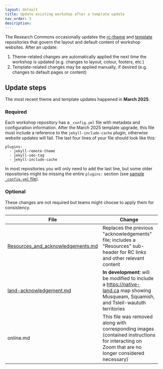 ```yaml
---
layout: default
title: Update existing workshop after a template update
nav_order: 3
description:
---
```


The Research Commons occasionally updates the [rc-theme]() and [template]() repositories that govern the layout and default content of workshop websites. After an update:

1. Theme-related changes are automatically applied the next time the workshop is updated (e.g. changes to layout, colour, footers, etc.)
2. Template-related changes may be applied manually, if desired (e.g. changes to default pages or content)

## Update steps
The most recent theme and template updates happened in __March 2025__.

### Required
Each workshop repository has a `_config.yml` file with metadata and configuration information. After the March 2025 template upgrade, this file must include a reference to the `jekyll-include-cache` plugin, otherwise website updates will fail. The last four lines of your file should look like this:

```
plugins:
  - jekyll-remote-theme
  - jekyll-seo-tag
  - jekyll-include-cache
```

In most repositories you will only need to add the last line, but some older repositories might be missing the entire `plugins:` section (see [sample `_config.yml` file](https://github.com/ubc-library-rc/template/blob/main/_config.yml)).

### Optional
These changes are not required but teams might choose to apply them for consistency. 

| File | Change |
| --- | --- |
| [Resources_and_acknowledgements.md](https://github.com/ubc-library-rc/template/blob/main/resources_and_acknowledgements.md) | Replaces the previous "acknowledgements" file; includes a "Resources" sub-header for RC links and other relevant content  |
| [land-acknowledgement.md](https://github.com/ubc-library-rc/template/blob/main/land-acknowledgement.md) | __In development:__ will be modified to include a <https://native-land.ca> map showing Musqueam, Squamish, and Tsleil-waututh territories |
| online.md | This file was removed along with corresponding images (contained instructions for interacting on Zoom that are no longer considered necessary) |
